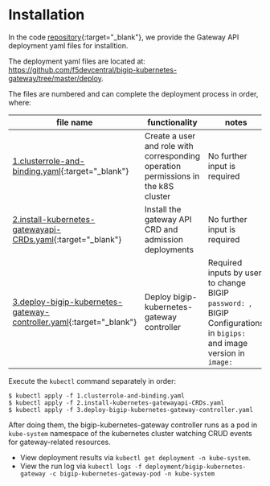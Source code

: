 # Installation

In the code [repository](https://github.com/f5devcentral/bigip-kubernetes-gateway/tree/master/deploy){:target="_blank"}, we provide the Gateway API deployment yaml files for installtion.

The deployment yaml files are located at: https://github.com/f5devcentral/bigip-kubernetes-gateway/tree/master/deploy.

The files are numbered and can complete the deployment process in order, where:

|file name | functionality | notes |
| --- | --- | -- |
| [1.clusterrole-and-binding.yaml](https://github.com/f5devcentral/bigip-kubernetes-gateway/blob/master/deploy/1.clusterrole-and-binding.yaml){:target="_blank"} | Create a user and role with corresponding operation permissions in the k8S cluster | No further input is required |
| [2.install-kubernetes-gatewayapi-CRDs.yaml](https://github.com/f5devcentral/bigip-kubernetes-gateway/blob/master/deploy/2.install-kubernetes-gatewayapi-CRDs.yaml){:target="_blank"} | Install the gateway API CRD and admission deployments | No further input is required |
| [3.deploy-bigip-kubernetes-gateway-controller.yaml](https://github.com/f5devcentral/bigip-kubernetes-gateway/blob/master/deploy/3.deploy-bigip-kubernetes-gateway-controller.yaml){:target="_blank"} | Deploy bigip-kubernetes-gateway controller | Required inputs by user to change BIGIP `password: `, BIGIP Configurations in `bigips: ` and image version in `image: ` |

Execute the `kubectl` command separately in order:

```shell
$ kubectl apply -f 1.clusterrole-and-binding.yaml
$ kubectl apply -f 2.install-kubernetes-gatewayapi-CRDs.yaml
$ kubectl apply -f 3.deploy-bigip-kubernetes-gateway-controller.yaml
```


After doing them, the bigip-kubernetes-gateway controller runs as a pod in `kube-system` namespace of the kubernetes cluster watching CRUD events for gateway-related resources.

* View deployment results via `kubectl get deployment -n kube-system`.
* View the run log via `kubectl logs -f deployment/bigip-kubernetes-gateway -c bigip-kubernetes-gateway-pod -n kube-system`